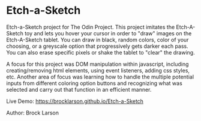 # Etch-a-Sketch

Etch-a-Sketch project for The Odin Project. This project imitates the Etch-A-Sketch toy and lets you hover your cursor in order to "draw" images on the Etch-A-Sketch tablet. You can draw in black, random colors, color of your choosing, or a greyscale option that progressively gets darker each pass. You can also erase specific pixels or shake the tablet to "clear" the drawing.

A focus for this project was DOM manipulation within javascript, including creating/removing html elements, using event listeners, adding css styles, etc. Another area of focus was learning how to handle the multiple potential inputs from different coloring option buttons and recognizing what was selected and carry out that function in an efficient manner.

Live Demo: https://brocklarson.github.io/Etch-a-Sketch

Author: Brock Larson


